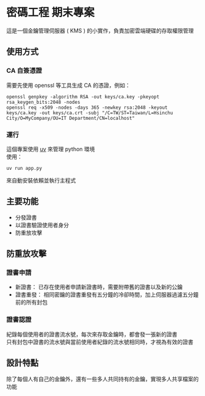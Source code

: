 # 密碼工程 期末專案

這是一個金鑰管理伺服器 ( KMS ) 的小實作，負責加密雲端硬碟的存取權限管理

## 使用方式

### CA 自簽憑證
需要先使用 openssl 等工具生成 CA 的憑證，例如：
```
openssl genpkey -algorithm RSA -out keys/ca.key -pkeyopt rsa_keygen_bits:2048 -nodes
openssl req -x509 -nodes -days 365 -newkey rsa:2048 -keyout keys/ca.key -out keys/ca.crt -subj "/C=TW/ST=Taiwan/L=Hsinchu City/O=MyCompany/OU=IT Department/CN=localhost"
```

### 運行
這個專案使用 [uv](https://docs.astral.sh/uv/) 來管理 python 環境\
使用：
```
uv run app.py
```
來自動安裝依賴並執行主程式

## 主要功能
- 分發證書
- 以證書驗證使用者身分
- 防重放攻擊

## 防重放攻擊
### 證書申請
- 新證書：
已存在使用者申請新證書時，需要附帶舊的證書以及新的公鑰
- 證書重發：
相同密鑰的證書重發有五分鐘的冷卻時間，加上伺服器過濾五分鐘前的所有封包

### 證書認證
紀錄每個使用者的證書流水號，每次來存取金鑰時，都會發一張新的證書\
只有封包中證書的流水號與當前使用者紀錄的流水號相同時，才視為有效的證書

## 設計特點
除了每個人有自己的金鑰外，還有一些多人共同持有的金鑰，實現多人共享檔案的功能